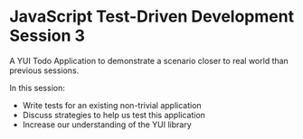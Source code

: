 JavaScript Test-Driven Development Session 3
===============

A YUI Todo Application to demonstrate a scenario closer to real world than previous sessions.

In this session:

* Write tests for an existing non-trivial application
* Discuss strategies to help us test this application 
* Increase our understanding of the YUI library

